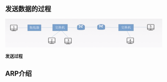 ## 发送数据的过程



<img src="assets/ARP/image-20190921215044484.png" alt="image-20190921215044484" style="zoom:50%;" />

**发送过程**







## ARP介绍

 